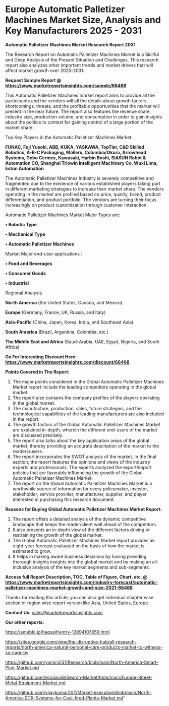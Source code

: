 # Europe Automatic Palletizer Machines Market Size, Analysis and Key Manufacturers 2025 - 2031

<strong>Automatic Palletizer Machines Market Research Report 2031</strong>

The Research Report on Automatic Palletizer Machines Market is a Skillful and Deep Analysis of the Present Situation and Challenges. This research report also analyzes other important trends and market drivers that will affect market growth over 2025-2031.

<strong>Request Sample Report @ <a href=https://www.marketreportsinsights.com/sample/66468>https://www.marketreportsinsights.com/sample/66468</a></strong>

This Automatic Palletizer Machines market report aims to provide all the participants and the vendors will all the details about growth factors, shortcomings, threats, and the profitable opportunities that the market will present in the near future. The report also features the revenue share, industry size, production volume, and consumption in order to gain insights about the politics to contest for gaining control of a large portion of the market share.

Top Key Players in the Automatic Palletizer Machines Market:

<strong>FUNAC, Fuji Yusoki, ABB, KUKA, YASKAWA, TopTier, C&D Skilled Robotics, A-B-C Packaging, Möllers, Columbia/Okura, Arrowhead Systems, Gebo Cermex, Kawasaki, Harbin Boshi, SIASUN Robot & Automation CO, Shanghai Triowin Intelligent Machinery Co, Wuxi Lima, Estun Automation</strong>

The Automatic Palletizer Machines Industry is severely competitive and fragmented due to the existence of various established players taking part in different marketing strategies to increase their market share. The vendors operating in the market are profiled based on price, quality, brand, product differentiation, and product portfolio. The vendors are turning their focus increasingly on product customization through customer interaction.

Automatic Palletizer Machines Market Major Types are:

<strong>• Robotic Type

• Mechanical Type

• Automatic Palletizer Machines</strong>

Market Major end-user applications :

<strong>• Food and Beverages

• Consumer Goods

• Industrial</strong>

Regional Analysis

</u><strong><b>North America</b></strong> (the United States, Canada, and Mexico)

<strong><b>Europe </b></strong>(Germany, France, UK, Russia, and Italy)

<strong><b>Asia-Pacific</b></strong> (China, Japan, Korea, India, and Southeast Asia)

<strong><b>South America</b></strong> (Brazil, Argentina, Colombia, etc.)

<strong><b>The Middle East and Africa</b></strong> (Saudi Arabia, UAE, Egypt, Nigeria, and South Africa)

<strong>Go For Interesting Discount Here: <a href=https://www.marketreportsinsights.com/discount/66468>https://www.marketreportsinsights.com/discount/66468</a></strong>

<strong>Points Covered in The Report:</strong>
<ol>
  <li>The major points considered in the Global Automatic Palletizer Machines Market report include the leading competitors operating in the global market.</li>
  <li>The report also contains the company profiles of the players operating in the global market.</li>
  <li>The manufacture, production, sales, future strategies, and the technological capabilities of the leading manufacturers are also included in the report.</li>
  <li>The growth factors of the Global Automatic Palletizer Machines Market are explained in-depth, wherein the different end-users of the market are discussed precisely.</li>
  <li>The report also talks about the key application areas of the global market, thereby providing an accurate description of the market to the readers/users.</li>
  <li>The report incorporates the SWOT analysis of the market. In the final section, the report features the opinions and views of the industry experts and professionals. The experts analyzed the export/import policies that are favorably influencing the growth of the Global Automatic Palletizer Machines Market.</li>
  <li>The report on the Global Automatic Palletizer Machines Market is a worthwhile source of information for every policymaker, investor, stakeholder, service provider, manufacturer, supplier, and player interested in purchasing this research document.</li>
</ol>
<strong>Reasons for Buying Global Automatic Palletizer Machines Market Report:</strong>

<ol>
  <li>The report offers a detailed analysis of the dynamic competitive landscape that keeps the reader/client well ahead of the competitors.</li>
  <li>It also presents an in-depth view of the different factors driving or restraining the growth of the global market.</li>
  <li>The Global Automatic Palletizer Machines Market report provides an eight-year forecast evaluated on the basis of how the market is estimated to grow.</li>
  <li>It helps in making aware business decisions by having providing thorough insights insights into the global market and by making an all-inclusive analysis of the key market segments and sub-segments.</li>
</ol>
<strong>Access full Report Description, TOC, Table of Figure, Chart, etc. @ <a href=https://www.marketreportsinsights.com/industry-forecast/automatic-palletizer-machines-market-growth-and-size-2021-66468>https://www.marketreportsinsights.com/industry-forecast/automatic-palletizer-machines-market-growth-and-size-2021-66468</a></strong>


Thanks for reading this article; you can also get individual chapter wise section or region wise report version like Asia, United States, Europe.

<strong>Contact Us:</strong>
sales@marketreportsinsights.com

<strong>Our other reports:</strong>

<a href=https://ameblo.jp/haqsaif/entry-12894107859.html>https://ameblo.jp/haqsaif/entry-12894107859.html</a>

<a href=https://sites.google.com/view/the-disruptive-hub/all-research-reports/north-america-natural-personal-care-products-market-to-witness-xx-cagr-by>https://sites.google.com/view/the-disruptive-hub/all-research-reports/north-america-natural-personal-care-products-market-to-witness-xx-cagr-by</a>

<a href=https://github.com/yamini231/Research/blob/main/North-America-Smart-Plug-Market.md>https://github.com/yamini231/Research/blob/main/North-America-Smart-Plug-Market.md</a>

<a href=https://github.com/Hindavii9/Search-Market/blob/main/Europe-Sheet-Metal-Equipment-Market.md>https://github.com/Hindavii9/Search-Market/blob/main/Europe-Sheet-Metal-Equipment-Market.md</a>

<a href=https://github.com/vijaykumar207/Market-executive/blob/main/North-America-SCR-Systems-for-Coal-fired-Plants-Market.md>https://github.com/vijaykumar207/Market-executive/blob/main/North-America-SCR-Systems-for-Coal-fired-Plants-Market.md</a>"
